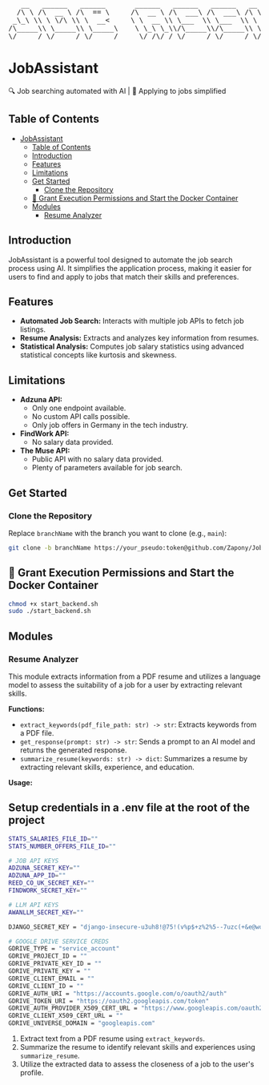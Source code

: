 <pre>
   __   ______   ______       ______   ______   ______   __   ______   ______  ______   __   __   ______  
  /\ \ /\  __ \ /\  == \     /\  __ \ /\  ___\ /\  ___\ /\ \ /\  ___\ /\__  _\/\  __ \ /\ "-.\ \ /\__  _\
 _\_\ \\ \ \/\ \\ \  __<     \ \  __ \\ \___  \\ \___  \\ \ \\ \___  \\/_/\ \/\ \  __ \\ \ \-.  \\/_/\ \/
/\_____\\ \_____\\ \_____\    \ \_\ \_\\/\_____\\/\_____\\ \_\\/\_____\  \ \_\ \ \_\ \_\\ \_\\"\_\  \ \_\
\/_____/ \/_____/ \/_____/     \/_/\/_/ \/_____/ \/_____/ \/_/ \/_____/   \/_/  \/_/\/_/ \/_/ \/_/   \/_/
</pre>

# JobAssistant

🔍 Job searching automated with AI | 🎯 Applying to jobs simplified

## Table of Contents

- [JobAssistant](#jobassistant)
  - [Table of Contents](#table-of-contents)
  - [Introduction](#introduction)
  - [Features](#features)
  - [Limitations](#limitations)
  - [Get Started](#get-started)
    - [Clone the Repository](#clone-the-repository)
  - [🐋 Grant Execution Permissions and Start the Docker Container](#-grant-execution-permissions-and-start-the-docker-container)
  - [Modules](#modules)
    - [Resume Analyzer](#resume-analyzer)

## Introduction

JobAssistant is a powerful tool designed to automate the job search process using AI. It simplifies the application process, making it easier for users to find and apply to jobs that match their skills and preferences.

## Features

- **Automated Job Search:** Interacts with multiple job APIs to fetch job listings.
- **Resume Analysis:** Extracts and analyzes key information from resumes.
- **Statistical Analysis:** Computes job salary statistics using advanced statistical concepts like kurtosis and skewness.

## Limitations

- **Adzuna API:**
  - Only one endpoint available.
  - No custom API calls possible.
  - Only job offers in Germany in the tech industry.
- **FindWork API:**
  - No salary data provided.
- **The Muse API:**
  - Public API with no salary data provided.
  - Plenty of parameters available for job search.

## Get Started

### Clone the Repository

Replace `branchName` with the branch you want to clone (e.g., `main`):

```bash
git clone -b branchName https://your_pseudo:token@github.com/Zapony/JobAssistant
```

## 🐋 Grant Execution Permissions and Start the Docker Container

```bash
chmod +x start_backend.sh
sudo ./start_backend.sh
```

## Modules

### Resume Analyzer

This module extracts information from a PDF resume and utilizes a language model to assess the suitability of a job for a user by extracting relevant skills.

**Functions:**

- `extract_keywords(pdf_file_path: str) -> str`: Extracts keywords from a PDF file.
- `get_response(prompt: str) -> str`: Sends a prompt to an AI model and returns the generated response.
- `summarize_resume(keywords: str) -> dict`: Summarizes a resume by extracting relevant skills, experience, and education.

**Usage:**

## Setup credentials in a .env file at the root of the project
```bash
STATS_SALARIES_FILE_ID=""
STATS_NUMBER_OFFERS_FILE_ID=""

# JOB API KEYS
ADZUNA_SECRET_KEY=""
ADZUNA_APP_ID=""
REED_CO_UK_SECRET_KEY=""
FINDWORK_SECRET_KEY=""

# LLM API KEYS
AWANLLM_SECRET_KEY=""

DJANGO_SECRET_KEY = "django-insecure-u3uh8!@75!(v%p$+z%2%5--7uzc(+&e@wo=agw1io74#m)4%id"

# GOOGLE DRIVE SERVICE CREDS
GDRIVE_TYPE = "service_account"
GDRIVE_PROJECT_ID = ""
GDRIVE_PRIVATE_KEY_ID = ""
GDRIVE_PRIVATE_KEY = ""
GDRIVE_CLIENT_EMAIL = ""
GDRIVE_CLIENT_ID = ""
GDRIVE_AUTH_URI = "https://accounts.google.com/o/oauth2/auth"
GDRIVE_TOKEN_URI = "https://oauth2.googleapis.com/token"
GDRIVE_AUTH_PROVIDER_X509_CERT_URL = "https://www.googleapis.com/oauth2/v1/certs"
GDRIVE_CLIENT_X509_CERT_URL = ""
GDRIVE_UNIVERSE_DOMAIN = "googleapis.com"
```

1. Extract text from a PDF resume using `extract_keywords`.
2. Summarize the resume to identify relevant skills and experiences using `summarize_resume`.
3. Utilize the extracted data to assess the closeness of a job to the user's profile.

